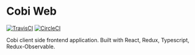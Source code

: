 # Cobi Web
[![TravisCI](https://travis-ci.com/thomasbui93/cobi-web.svg?branch=master)](https://travis-ci.com/thomasbui93/cobi-web)
[![CircleCI](https://circleci.com/gh/thomasbui93/cobi-web.svg?style=svg)](https://circleci.com/gh/thomasbui93/cobi-web)

Cobi client side frontend application. Built with React, Redux, Typescript, Redux-Observable.

